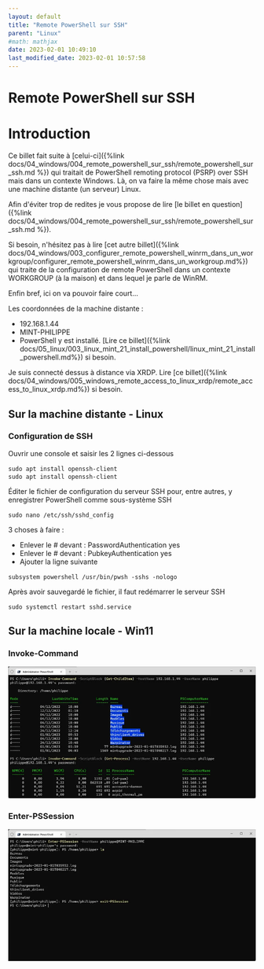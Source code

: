 ```yaml
---
layout: default
title: "Remote PowerShell sur SSH"
parent: "Linux"
#math: mathjax
date: 2023-02-01 10:49:10
last_modified_date: 2023-02-01 10:57:58
---
```


# Remote PowerShell sur SSH

# Introduction

Ce billet fait suite à [celui-ci]({%link docs/04_windows/004_remote_powershell_sur_ssh/remote_powershell_sur_ssh.md %}) qui traitait de PowerShell remoting protocol (PSRP) over SSH mais dans un contexte Windows. Là, on va faire la même chose mais avec une machine distante (un serveur) Linux.

Afin d'éviter trop de redites je vous propose de lire [le billet en question]({%link docs/04_windows/004_remote_powershell_sur_ssh/remote_powershell_sur_ssh.md %}). 

Si besoin, n'hésitez pas à lire [cet autre billet]({%link docs/04_windows/003_configurer_remote_powershell_winrm_dans_un_workgroup/configurer_remote_powershell_winrm_dans_un_workgroup.md%}) qui traite de la configuration de remote PowerShell dans un contexte WORKGROUP (à la maison) et dans lequel je parle de WinRM.

Enfin bref, ici on va pouvoir faire court...

Les coordonnées de la machine distante :

* 192.168.1.44
* MINT-PHILIPPE
* PowerShell y est installé. [Lire ce billet]({%link docs/05_linux/003_linux_mint_21_install_powershell/linux_mint_21_install_powershell.md%}) si besoin.

Je suis connecté dessus à distance via XRDP. Lire [ce billet]({%link docs/04_windows/005_windows_remote_access_to_linux_xrdp/remote_access_to_linux_xrdp.md%}) si besoin.





## Sur la machine distante - Linux

### Configuration de SSH

Ouvrir une console et saisir les 2 lignes ci-dessous

```
sudo apt install openssh-client
sudo apt install openssh-client
```

Éditer le fichier de configuration du serveur SSH pour, entre autres, y enregistrer PowerShell comme sous-système SSH

```
sudo nano /etc/ssh/sshd_config
```

3 choses à faire :

* Enlever le # devant : PasswordAuthentication yes
* Enlever le # devant : PubkeyAuthentication yes
* Ajouter la ligne suivante

```
subsystem powershell /usr/bin/pwsh -sshs -nologo
```

Après avoir sauvegardé le fichier, il faut redémarrer le serveur SSH

```
sudo systemctl restart sshd.service
```


## Sur la machine locale - Win11

### Invoke-Command

<div align="center">
<img src="./assets/image.webp" alt="" width="900" loading="lazy"/>
</div>


### Enter-PSSession

<div align="center">
<img src="./assets/image-1.webp" alt="" width="900" loading="lazy"/>
</div>
